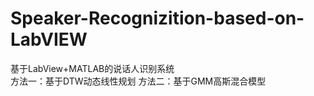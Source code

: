 # Speaker-Recognizition-based-on-LabVIEW
基于LabView+MATLAB的说话人识别系统  
方法一：基于DTW动态线性规划 
方法二：基于GMM高斯混合模型
